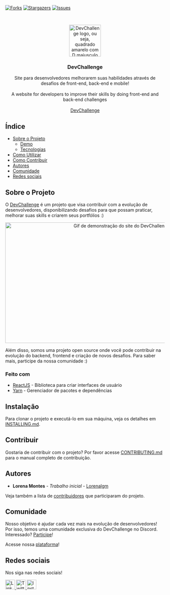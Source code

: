 [![Forks][forks-shield]][forks-url]
[![Stargazers][stars-shield]][stars-url]
[![Issues][issues-shield]][issues-url]

<br />
<p align="center">
  <a href="https://devchallenge.now.sh/">
    <img 
      src="https://trello-attachments.s3.amazonaws.com/590fa896d2d25e50583de620/500x500/0bdcc819ea145cb0167619c6d00f2174/D.png"
      alt="DevChallenge logo, ou seja, quadrado amarelo com D maiusculo preto na cor preta" 
      width="100" 
      height="100"
    />
  </a>
</p>
  
<h3 align="center">DevChallenge</h3>

<p align="center">
  Site para desenvolvedores melhorarem suas habilidades através de desafios de front-end, back-end e mobile!
  <br />
  <br />
  A website for developers to improve their skills by doing front-end and back-end challenges
  <br />
  <br />
  <a href="https://www.devchallenge.com.br/">DevChallenge</a>    
</p>

## Índice

- [Sobre o Projeto](#sobre-o-projeto)
  - [Demo](#demo)
  - [Tecnologias](#feito-com)
- [Como Utilizar](#instalação)
- [Como Contribuir](#contribuir)
- [Autores](#autores)
- [Comunidade](#comunidade)
- [Redes sociais](#redes-sociais)

## Sobre o Projeto

O [DevChallenge](https://www.devchallenge.com.br/) é um projeto que visa contribuir com a evolução de desenvolvedores, disponibilizando desafios para que possam praticar, melhorar suas skills e criarem seus portfólios :)

<p align="center">
  <img 
    id="demo"
    src="https://i.ibb.co/nLGdpF4/novosdesafioss.gif"
    alt="Gif de demonstração do site do DevChallenge"
    width="720" 
    height="380"
  />
</p>

Além disso, somos uma projeto open source onde você pode contribuir na evolução do backend, frontend e criação de novos desafios. Para saber mais, participe da nossa comunidade :)

### Feito com

- [ReactJS](https://pt-br.reactjs.org/) - Biblioteca para criar interfaces de usuário
- [Yarn](https://yarnpkg.com/) - Gerenciador de pacotes e dependências

## Instalação

Para clonar o projeto e executá-lo em sua máquina, veja os detalhes em [INSTALLING.md](INSTALLING.md).

## Contribuir

Gostaria de contribuir com o projeto? Por favor acesse [CONTRIBUTING.md](CONTRIBUTING.md) para o manual completo de contribuição.

## Autores

- **Lorena Montes** - _Trabalho inicial_ - [Lorenalgm](https://github.com/Lorenalgm)

Veja também a lista de [contribuidores](https://devchallenge.now.sh/devs) que participaram do projeto.

## Comunidade

Nosso objetivo é ajudar cada vez mais na evolução de desenvolvedores! Por isso, temos uma comunidade exclusiva do DevChallenge no Discord. Interessado? [Participe](https://discord.gg/yvYXhGj)!

Acesse nossa [plataforma](https://devchallenge.now.sh/)!

## Redes sociais

Nos siga nas redes sociais!

<th>
  <td>
    <a href="https://www.linkedin.com/company/devchallenge/">
      <img 
        src="https://image.flaticon.com/icons/svg/1384/1384014.svg" 
        width="30px" 
        height="30px" 
        alt="LinkedIn logo"
      />
    </a>
  </td>
  <td>
    <a href="https://twitter.com/dev_challenge">
      <img 
        src="https://cdn3.iconfinder.com/data/icons/picons-social/57/43-twitter-512.png" 
        width="30px" 
        height="30px"
        alt="Twitter logo"
      />
    </a>
  </td>
  <td>
    <a href="https://www.instagram.com/devchallenge/">
      <img 
        src="https://cdn4.iconfinder.com/data/icons/picons-social/57/38-instagram-3-512.png"
        width="30px"
        height="30px"
        alt="Instagram logo"
      />
    </a>
  </td>
</th>

[forks-shield]: https://img.shields.io/github/forks/Lorenalgm/DevChallenge.svg?style=flat-square
[forks-url]: https://github.com/Lorenalgm/DevChallenge/network/members
[stars-shield]: https://img.shields.io/github/stars/Lorenalgm/DevChallenge.svg?style=flat-square
[stars-url]: https://github.com/Lorenalgm/DevChallenge/stargazers
[issues-shield]: https://img.shields.io/github/issues/Lorenalgm/DevChallenge.svg?style=flat-square
[issues-url]: https://github.com/Lorenalgm/DevChallenge/issues
